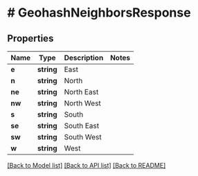 # # GeohashNeighborsResponse

## Properties

Name | Type | Description | Notes
------------ | ------------- | ------------- | -------------
**e** | **string** | East |
**n** | **string** | North |
**ne** | **string** | North East |
**nw** | **string** | North West |
**s** | **string** | South |
**se** | **string** | South East |
**sw** | **string** | South West |
**w** | **string** | West |

[[Back to Model list]](../../README.md#models) [[Back to API list]](../../README.md#endpoints) [[Back to README]](../../README.md)
